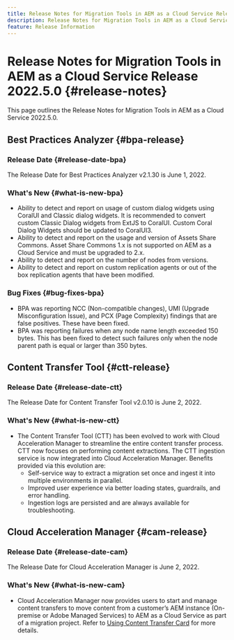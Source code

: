 ```yaml
---
title: Release Notes for Migration Tools in AEM as a Cloud Service Release 2022.5.0
description: Release Notes for Migration Tools in AEM as a Cloud Service Release 2022.5.0
feature: Release Information
---
```

# Release Notes for Migration Tools in AEM as a Cloud Service Release 2022.5.0 {#release-notes}

This page outlines the Release Notes for Migration Tools in AEM as a Cloud Service 2022.5.0.

## Best Practices Analyzer {#bpa-release}

### Release Date {#release-date-bpa}

The Release Date for Best Practices Analyzer v2.1.30 is June 1, 2022.

### What's New {#what-is-new-bpa}

* Ability to detect and report on usage of custom dialog widgets using CoralUI and Classic dialog widgets. It is recommended to convert custom Classic Dialog widgets from ExtJS to CoralUI. Custom Coral Dialog Widgets should be updated to CoralUI3.
* Ability to detect and report on the usage and version of Assets Share Commons. Asset Share Commons 1.x is not supported on AEM as a Cloud Service and must be upgraded to 2.x.
* Ability to detect and report on the number of nodes from versions.
* Ability to detect and report on custom replication agents or out of the box replication agents that have been modified.

### Bug Fixes {#bug-fixes-bpa}

* BPA was reporting NCC (Non-compatible changes), UMI (Upgrade Misconfiguration Issue), and PCX (Page Complexity) findings that are false positives. These have been fixed.
* BPA was reporting failures when any node name length exceeded 150 bytes. This has been fixed to detect such failures only when the node parent path is equal or larger than 350 bytes.

## Content Transfer Tool {#ctt-release}

### Release Date {#release-date-ctt}

The Release Date for Content Transfer Tool v2.0.10 is June 2, 2022.

### What's New {#what-is-new-ctt}

* The Content Transfer Tool (CTT) has been evolved to work with Cloud Acceleration Manager to streamline the entire content transfer process. CTT now focuses on performing content extractions. The CTT ingestion service is now integrated into Cloud Acceleration Manager. Benefits provided via this evolution are:
   * Self-service way to extract a migration set once and ingest it into multiple environments in parallel.
   * Improved user experience via better loading states, guardrails, and error handling.
   * Ingestion logs are persisted and are always available for troubleshooting.

## Cloud Acceleration Manager {#cam-release}

### Release Date {#release-date-cam}

The Release Date for Cloud Acceleration Manager is June 2, 2022.

### What's New {#what-is-new-cam}

* Cloud Acceleration Manager now provides users to start and manage content transfers to move content from a customer’s AEM instance (On-premise or Adobe Managed Services) to AEM as a Cloud Service as part of a migration project. Refer to [Using Content Transfer Card](https://experienceleague.adobe.com/docs/experience-manager-cloud-service/content/migration-journey/cloud-acceleration-manager/using-cam/cam-implementation-phase.html#content-transfer) for more details.
